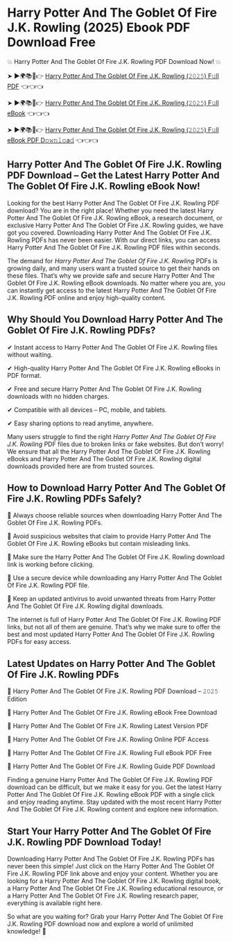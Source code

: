# Harry Potter And The Goblet Of Fire J.K. Rowling (2025) Ebook PDF Download Free

💥 Harry Potter And The Goblet Of Fire J.K. Rowling PDF Download Now! 💥

➤ ►🌍📚📱👉 [Harry Potter And The Goblet Of Fire J.K. Rowling (𝟸𝟶𝟸𝟻) F𝚞ll PDF](https://getpdf.xyz/harry-potter-and-the-goblet-of-fire-j.k.-rowling) 👈👈👈


➤ ►🌍📚📱👉 [Harry Potter And The Goblet Of Fire J.K. Rowling (𝟸𝟶𝟸𝟻) F𝚞ll eBook](https://getpdf.xyz/harry-potter-and-the-goblet-of-fire-j.k.-rowling) 👈👈👈


➤ ►🌍📚📱👉 [Harry Potter And The Goblet Of Fire J.K. Rowling (𝟸𝟶𝟸𝟻) F𝚞ll eBook PDF D𝚘𝚠𝚗𝚕𝚘a𝚍](https://getpdf.xyz/harry-potter-and-the-goblet-of-fire-j.k.-rowling) 👈👈👈


## Harry Potter And The Goblet Of Fire J.K. Rowling PDF Download – Get the Latest Harry Potter And The Goblet Of Fire J.K. Rowling eBook Now!

Looking for the best Harry Potter And The Goblet Of Fire J.K. Rowling PDF download? You are in the right place! Whether you need the latest Harry Potter And The Goblet Of Fire J.K. Rowling eBook, a research document, or exclusive Harry Potter And The Goblet Of Fire J.K. Rowling guides, we have got you covered. Downloading Harry Potter And The Goblet Of Fire J.K. Rowling PDFs has never been easier. With our direct links, you can access Harry Potter And The Goblet Of Fire J.K. Rowling PDF files within seconds.

The demand for *Harry Potter And The Goblet Of Fire J.K. Rowling* PDFs is growing daily, and many users want a trusted source to get their hands on these files. That’s why we provide safe and secure Harry Potter And The Goblet Of Fire J.K. Rowling eBook downloads. No matter where you are, you can instantly get access to the latest Harry Potter And The Goblet Of Fire J.K. Rowling PDF online and enjoy high-quality content.

## Why Should You Download Harry Potter And The Goblet Of Fire J.K. Rowling PDFs?

✔ Instant access to Harry Potter And The Goblet Of Fire J.K. Rowling files without waiting.

✔ High-quality Harry Potter And The Goblet Of Fire J.K. Rowling eBooks in PDF format.

✔ Free and secure Harry Potter And The Goblet Of Fire J.K. Rowling downloads with no hidden charges.

✔ Compatible with all devices – PC, mobile, and tablets.

✔ Easy sharing options to read anytime, anywhere.

Many users struggle to find the right *Harry Potter And The Goblet Of Fire J.K. Rowling* PDF files due to broken links or fake websites. But don’t worry! We ensure that all the Harry Potter And The Goblet Of Fire J.K. Rowling eBooks and Harry Potter And The Goblet Of Fire J.K. Rowling digital downloads provided here are from trusted sources.

## How to Download Harry Potter And The Goblet Of Fire J.K. Rowling PDFs Safely?

📌 Always choose reliable sources when downloading Harry Potter And The Goblet Of Fire J.K. Rowling PDFs.

📌 Avoid suspicious websites that claim to provide Harry Potter And The Goblet Of Fire J.K. Rowling eBooks but contain misleading links.

📌 Make sure the Harry Potter And The Goblet Of Fire J.K. Rowling download link is working before clicking.

📌 Use a secure device while downloading any Harry Potter And The Goblet Of Fire J.K. Rowling PDF file.

📌 Keep an updated antivirus to avoid unwanted threats from Harry Potter And The Goblet Of Fire J.K. Rowling digital downloads.

The internet is full of Harry Potter And The Goblet Of Fire J.K. Rowling PDF links, but not all of them are genuine. That’s why we make sure to offer the best and most updated Harry Potter And The Goblet Of Fire J.K. Rowling PDFs for easy access.

## Latest Updates on Harry Potter And The Goblet Of Fire J.K. Rowling PDFs

🔹 Harry Potter And The Goblet Of Fire J.K. Rowling PDF Download – 𝟸𝟶𝟸𝟻 Edition

🔹 Harry Potter And The Goblet Of Fire J.K. Rowling eBook Free Download

🔹 Harry Potter And The Goblet Of Fire J.K. Rowling Latest Version PDF

🔹 Harry Potter And The Goblet Of Fire J.K. Rowling Online PDF Access

🔹 Harry Potter And The Goblet Of Fire J.K. Rowling Full eBook PDF Free

🔹 Harry Potter And The Goblet Of Fire J.K. Rowling Guide PDF Download

Finding a genuine Harry Potter And The Goblet Of Fire J.K. Rowling PDF download can be difficult, but we make it easy for you. Get the latest Harry Potter And The Goblet Of Fire J.K. Rowling eBook PDF with a single click and enjoy reading anytime. Stay updated with the most recent Harry Potter And The Goblet Of Fire J.K. Rowling content and explore new information.

## Start Your Harry Potter And The Goblet Of Fire J.K. Rowling PDF Download Today!

Downloading Harry Potter And The Goblet Of Fire J.K. Rowling PDFs has never been this simple! Just click on the Harry Potter And The Goblet Of Fire J.K. Rowling PDF link above and enjoy your content. Whether you are looking for a Harry Potter And The Goblet Of Fire J.K. Rowling digital book, a Harry Potter And The Goblet Of Fire J.K. Rowling educational resource, or a Harry Potter And The Goblet Of Fire J.K. Rowling research paper, everything is available right here.

So what are you waiting for? Grab your Harry Potter And The Goblet Of Fire J.K. Rowling PDF download now and explore a world of unlimited knowledge! 🚀